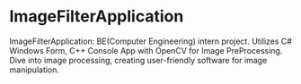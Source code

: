 # ImageFilterApplication
ImageFilterApplication: BE(Computer Engineering) intern project. Utilizes C# Windows Form, C++ Console App with OpenCV for Image PreProcessing. Dive into image processing, creating user-friendly software for image manipulation.
